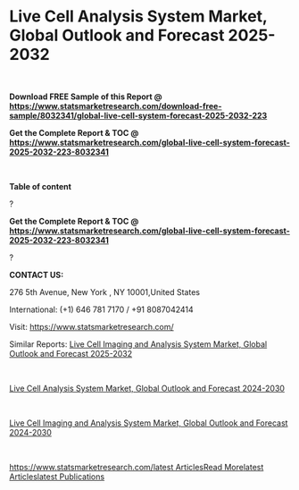 <h1>Live Cell Analysis System Market, Global Outlook and Forecast 2025-2032</h1><br/><p><strong>Download FREE Sample of this Report @ <a href="https://www.statsmarketresearch.com/download-free-sample/8032341/global-live-cell-system-forecast-2025-2032-223">https://www.statsmarketresearch.com/download-free-sample/8032341/global-live-cell-system-forecast-2025-2032-223</a></strong></p>
 
 
 
 <div><b>Get the Complete Report & TOC @ <a href="https://www.statsmarketresearch.com/global-live-cell-system-forecast-2025-2032-223-8032341">https://www.statsmarketresearch.com/global-live-cell-system-forecast-2025-2032-223-8032341</a></b></div>
 
 
 
 <p><br />
 
 <b>Table of content</b></p>
 
 
 
 <p>? </p>
 
 
 
 <div><b>Get the Complete Report & TOC @ <a href="https://www.statsmarketresearch.com/global-live-cell-system-forecast-2025-2032-223-8032341">https://www.statsmarketresearch.com/global-live-cell-system-forecast-2025-2032-223-8032341</a></b></div>
 
 
 
 <p>? </p>
 
 
 
 <p><b>CONTACT US:</b><br />
 
 276 5th Avenue, New York , NY 10001,United States<br />
 
 International: (+1) 646 781 7170 / +91 8087042414<br />
 
 Visit: <a href="https://www.statsmarketresearch.com/">https://www.statsmarketresearch.com/</a><br />
 
 Similar Reports: <a href="https://www.statsmarketresearch.com/global-live-cell-system-forecast-2025-2032-223-8032341">Live Cell Imaging and Analysis System Market, Global Outlook and Forecast 2025-2032 </a><br />
 
 <br />
 
 <a href="https://www.statsmarketresearch.com/global-live-cell-system-forecast-2025-2032-223-8032341">Live Cell Analysis System Market, Global Outlook and Forecast 2024-2030</a><br />
 
 <br />
 
 <a href="https://www.statsmarketresearch.com/global-live-cell-system-forecast-2025-2032-223-8032341">Live Cell Imaging and Analysis System Market, Global Outlook and Forecast 2024-2030</a><br />
 
 <br />
 
 <a href="https://gyeongbokgung.com">https://www.statsmarketresearch.com/</a><a href="https://hallyeomaritime.com">latest Articles</a><a href="https://jingwansa.com">Read More</a><a href="https://nguoiviet.jp/">latest Articles</a><a href="https://www.intelmarketresearch.com/">latest Publications</a></p>